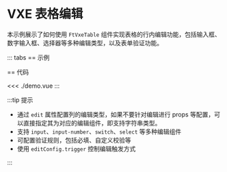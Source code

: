 # VXE 表格编辑

本示例展示了如何使用 `FtVxeTable` 组件实现表格的行内编辑功能，包括输入框、数字输入框、选择器等多种编辑类型，以及表单验证功能。

<script setup lang="ts">
import Demo from "./demo.vue";
</script>

::: tabs
== 示例

<Demo />

== 代码

<<< ./demo.vue
:::

:::tip 提示

- 通过 `edit` 属性配置列的编辑类型，如果不要针对编辑进行 props 等配置，可以直接指定其为对应的编辑组件，即支持字符串类型。
- 支持 `input`、`input-number`、`switch`、`select` 等多种编辑组件
- 可配置验证规则，包括必填、自定义校验等
- 使用 `editConfig.trigger` 控制编辑触发方式

:::
